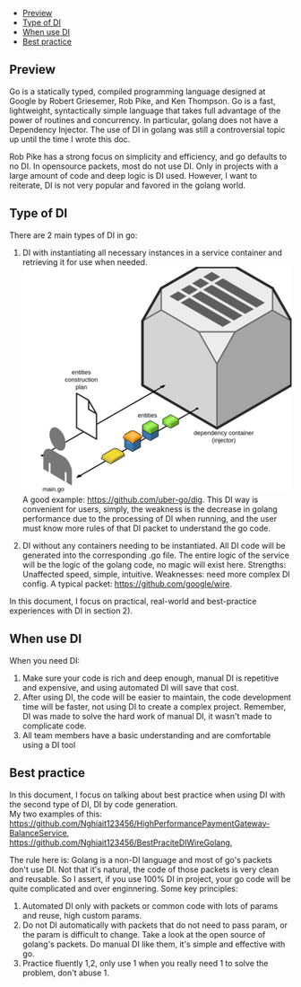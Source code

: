 - [Preview](#preview)
- [Type of DI](#type_of_di])
- [When use DI](#when_use_di])
- [Best practice](#best_practice])

## Preview <a name="preview"></a>

Go is a statically typed, compiled programming language designed at Google by Robert Griesemer, Rob Pike, and Ken
Thompson. Go is a fast, lightweight, syntactically simple language that takes full advantage of the power of routines
and concurrency. In particular, golang does not have a Dependency Injector. The use of DI in golang was still a
controversial topic up until the time I wrote this doc. </br>

Rob Pike has a strong focus on simplicity and efficiency, and go defaults to no DI. In opensource packets, most do not
use DI. Only in projects with a large amount of code and deep logic is DI used. However, I want to reiterate, DI is not
very popular and favored in the golang world. </br>

## Type of DI <a name="type_of_di"></a>

There are 2 main types of DI in go: </br>

1) DI with instantiating all necessary instances in a service container and retrieving it for use when needed. </br>
   ![](img/di-container.png) </br>
   A good example: https://github.com/uber-go/dig. This DI way is convenient for users, simply, the weakness is the
   decrease in golang performance due to the processing of DI when running, and the user must know more rules of that DI
   packet to understand the go code.

2) DI without any containers needing to be instantiated. All DI code will be generated into the corresponding .go file.
   The entire logic of the service will be the logic of the golang code, no magic will exist here. Strengths: Unaffected
   speed, simple, intuitive. Weaknesses: need more complex DI config. A typical
   packet: https://github.com/google/wire. </br>

In this document, I focus on practical, real-world and best-practice experiences with DI in section 2). </br>

## When use DI <a name="when_use_di"></a>

When you need DI: </br>

1) Make sure your code is rich and deep enough, manual DI is repetitive and expensive, and using automated DI will save
   that cost. <br>
2) After using DI, the code will be easier to maintain, the code development time will be faster, not using DI to create
   a complex project. Remember, DI was made to solve the hard work of manual DI, it wasn't made to complicate
   code. </br>
3) All team members have a basic understanding and are comfortable using a DI tool </br>

## Best practice <a name="best_practice"></a>

In this document, I focus on talking about best practice when using DI with the second type of DI, DI by code
generation. </br>
My two examples of
this: https://github.com/Nghiait123456/HighPerformancePaymentGateway-BalanceService, https://github.com/Nghiait123456/BestPraciteDIWireGolang, </br>

The rule here is: Golang is a non-DI language and most of go's packets don't use DI. Not that it's natural, the code of
those packets is very clean and reusable. So I assert, if you use 100% DI in project, your go code will be quite
complicated and over enginnering. Some key principles: <br>

1) Automated DI only with packets or common code with lots of params and reuse, high custom params. </br>
2) Do not DI automatically with packets that do not need to pass param, or the param is difficult to change. Take a look
   at the open source of golang's packets. Do manual DI like them, it's simple and effective with go. </br>
3) Practice fluently 1,2, only use 1 when you really need 1 to solve the problem, don't abuse 1. </br>
